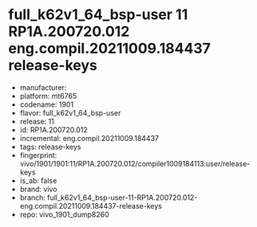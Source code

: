 # full_k62v1_64_bsp-user 11 RP1A.200720.012 eng.compil.20211009.184437 release-keys
- manufacturer: 
- platform: mt6765
- codename: 1901
- flavor: full_k62v1_64_bsp-user
- release: 11
- id: RP1A.200720.012
- incremental: eng.compil.20211009.184437
- tags: release-keys
- fingerprint: vivo/1901/1901:11/RP1A.200720.012/compiler1009184113:user/release-keys
- is_ab: false
- brand: vivo
- branch: full_k62v1_64_bsp-user-11-RP1A.200720.012-eng.compil.20211009.184437-release-keys
- repo: vivo_1901_dump8260
